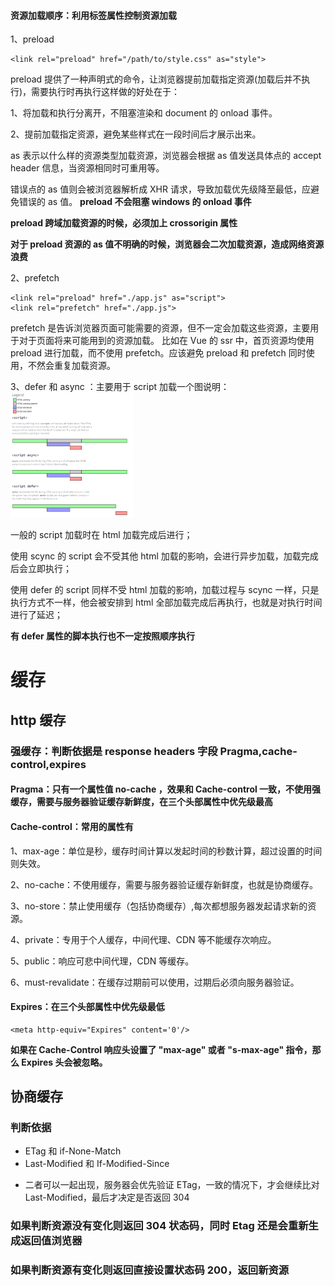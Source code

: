 #### 资源加载顺序：利用标签属性控制资源加载

1、preload

```
<link rel="preload" href="/path/to/style.css" as="style">
```

preload 提供了一种声明式的命令，让浏览器提前加载指定资源(加载后并不执行)，需要执行时再执行这样做的好处在于：

1、将加载和执行分离开，不阻塞渲染和 document 的 onload 事件。

2、提前加载指定资源，避免某些样式在一段时间后才展示出来。

as 表示以什么样的资源类型加载资源，浏览器会根据 as 值发送具体点的 accept header 信息，当资源相同时可重用等。

错误点的 as 值则会被浏览器解析成 XHR 请求，导致加载优先级降至最低，应避免错误的 as 值。 <strong>preload 不会阻塞 windows 的 onload 事件 </strong>

<strong>preload 跨域加载资源的时候，必须加上 crossorigin 属性 </strong>

<strong>对于 preload 资源的 as 值不明确的时候，浏览器会二次加载资源，造成网络资源浪费</strong>

2、prefetch

```
<link rel="preload" href="./app.js" as="script">
<link rel="prefetch" href="./app.js">
```

prefetch 是告诉浏览器页面可能需要的资源，但不一定会加载这些资源，主要用于对于页面将来可能用到的资源加载。 比如在 Vue 的 ssr 中，首页资源均使用 preload 进行加载，而不使用 prefetch。应该避免 preload 和 prefetch 同时使用，不然会重复加载资源。

3、defer 和 async ：主要用于 script 加载一个图说明： <img src='https://github.com/smxyzb/blog/blob/master/img/2151798436-59da4801c6772_articlex.png' style='height:200px;'>

一般的 script 加载时在 html 加载完成后进行；

使用 scync 的 script 会不受其他 html 加载的影响，会进行异步加载，加载完成后会立即执行；

使用 defer 的 script 同样不受 html 加载的影响，加载过程与 scync 一样，只是执行方式不一样，他会被安排到 html 全部加载完成后再执行，也就是对执行时间进行了延迟；

<strong>有 defer 属性的脚本执行也不一定按照顺序执行</strong>

# 缓存

## http 缓存

### 强缓存：判断依据是 response headers 字段 Pragma,cache-control,expires

#### Pragma：只有一个属性值 no-cache ，效果和 Cache-control 一致，不使用强缓存，需要与服务器验证缓存新鲜度，在三个头部属性中优先级最高

#### Cache-control：常用的属性有

1、max-age：单位是秒，缓存时间计算以发起时间的秒数计算，超过设置的时间则失效。

2、no-cache：不使用缓存，需要与服务器验证缓存新鲜度，也就是协商缓存。

3、no-store：禁止使用缓存（包括协商缓存）,每次都想服务器发起请求新的资源。

4、private：专用于个人缓存，中间代理、CDN 等不能缓存次响应。

5、public：响应可悲中间代理，CDN 等缓存。

6、must-revalidate：在缓存过期前可以使用，过期后必须向服务器验证。

#### Expires：在三个头部属性中优先级最低

```
<meta http-equiv="Expires" content='0'/>
```

<strong>如果在 Cache-Control 响应头设置了 "max-age" 或者 "s-max-age" 指令，那么 Expires 头会被忽略。</strong>

## 协商缓存

### 判断依据

-   ETag 和 if-None-Match
-   Last-Modified 和 If-Modified-Since

*   二者可以一起出现，服务器会优先验证 ETag，一致的情况下，才会继续比对 Last-Modified，最后才决定是否返回 304

### 如果判断资源没有变化则返回 304 状态码，同时 Etag 还是会重新生成返回值浏览器

### 如果判断资源有变化则返回直接设置状态码 200，返回新资源
